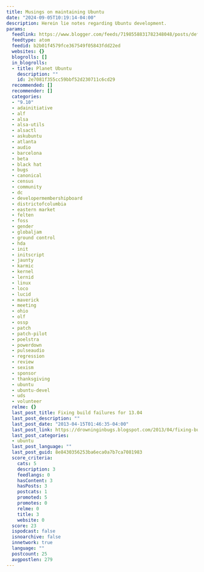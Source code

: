 ```yaml
---
title: Musings on maintaining Ubuntu
date: "2024-09-05T10:19:14-04:00"
description: Herein lie notes regarding Ubuntu development.
params:
  feedlink: https://www.blogger.com/feeds/7198558831782348048/posts/default/-/ubuntu
  feedtype: atom
  feedid: b2b01f4579fce367549f05843fdd22ed
  websites: {}
  blogrolls: []
  in_blogrolls:
  - title: Planet Ubuntu
    description: ""
    id: 2e7081f355cc59bbf52d230711c6cd29
  recommended: []
  recommender: []
  categories:
  - "9.10"
  - adainitiative
  - alf
  - alsa
  - alsa-utils
  - alsactl
  - askubuntu
  - atlanta
  - audio
  - barcelona
  - beta
  - black hat
  - bugs
  - canonical
  - census
  - community
  - dc
  - developermembershipboard
  - districtofcolumbia
  - eastern market
  - felten
  - foss
  - gender
  - globaljam
  - ground control
  - hda
  - init
  - initscript
  - jaunty
  - karmic
  - kernel
  - lernid
  - linux
  - loco
  - lucid
  - maverick
  - meeting
  - ohio
  - olf
  - ossp
  - patch
  - patch-pilot
  - poelstra
  - powerdown
  - pulseaudio
  - regression
  - review
  - sexism
  - sponsor
  - thanksgiving
  - ubuntu
  - ubuntu-devel
  - uds
  - volunteer
  relme: {}
  last_post_title: Fixing build failures for 13.04
  last_post_description: ""
  last_post_date: "2013-04-15T01:46:35-04:00"
  last_post_link: https://drowninginbugs.blogspot.com/2013/04/fixing-build-failures-for-1304.html
  last_post_categories:
  - ubuntu
  last_post_language: ""
  last_post_guid: 8e8430356253ba6eca0a7b7ca7081983
  score_criteria:
    cats: 5
    description: 3
    feedlangs: 0
    hasContent: 3
    hasPosts: 3
    postcats: 1
    promoted: 5
    promotes: 0
    relme: 0
    title: 3
    website: 0
  score: 23
  ispodcast: false
  isnoarchive: false
  innetwork: true
  language: ""
  postcount: 25
  avgpostlen: 279
---
```

